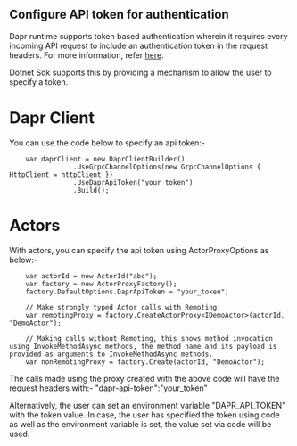## Configure API token for authentication

Dapr runtime supports token based authentication wherein it requires every incoming API request to include an authentication token in the request headers. For more information, refer [here](https://docs.dapr.io/operations/security/api-token/).

Dotnet Sdk supports this by providing a mechanism to allow the user to specify a token.

# Dapr Client
You can use the code below to specify an api token:-
```
    var daprClient = new DaprClientBuilder()
                .UseGrpcChannelOptions(new GrpcChannelOptions { HttpClient = httpClient })
                .UseDaprApiToken("your_token")
                .Build();
```

# Actors
With actors, you can specify the api token using ActorProxyOptions as below:-
```
    var actorId = new ActorId("abc");
    var factory = new ActorProxyFactory();
    factory.DefaultOptions.DaprApiToken = "your_token";
    
    // Make strongly typed Actor calls with Remoting.
    var remotingProxy = factory.CreateActorProxy<IDemoActor>(actorId, "DemoActor");

    // Making calls without Remoting, this shows method invocation using InvokeMethodAsync methods, the method name and its payload is provided as arguments to InvokeMethodAsync methods.
    var nonRemotingProxy = factory.Create(actorId, "DemoActor");
```

The calls made using the proxy created with the above code will have the request headers with:-
"dapr-api-token":"your_token"

Alternatively, the user can set an environment variable "DAPR_API_TOKEN" with the token value. In case, the user has specified the token using code as well as the environment variable is set, the value set via code will be used.